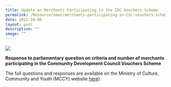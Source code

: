 ```yaml
---
title: Update on Merchants Participating in the CDC Vouchers Scheme
permalink: /Resource/news/merchants-participating-in-cdc-vouchers-scheme/
date: 2022-10-06
layout: post
description: ""
image: ""
---
```

![](/images/parliament%20photo.jpg)

****Response to parliamentary question on criteria and number of merchants participating in the Community Development Council Vouchers Scheme****

The full questions and responses are available on the Ministry of Culture, Community and Youth (MCCY) website [here](https://www.mccy.gov.sg/about-us/news-and-resources/parliamentary-matters/2022/Oct/Update-on-Merchants-Participating-in-the-CDC-Vouchers-Scheme)).